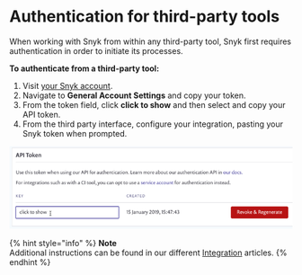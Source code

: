 # Authentication for third-party tools

When working with Snyk from within any third-party tool, Snyk first requires authentication in order to initiate its processes.

**To authenticate from a third-party tool:**

1. Visit [your Snyk account](https://app.snyk.io/account).
2. Navigate to **General Account Settings** and copy your token.
3. From the token field, click **click to show** and then select and copy your API token.
4. From the third party interface, configure your integration, pasting your Snyk token when prompted.

![api token screen; revoke; regenerate; click to show](<../../.gitbook/assets/uuid-8d94edf8-b42b-e5b3-ada1-e157d18ff884-en (1) (1) (1) (1) (1) (1) (1) (1) (1) (1) (1) (1) (1) (1) (1) (1) (1) (1) (1) (1) (1) (1) (1) (21).png>)

{% hint style="info" %}
**Note**\
Additional instructions can be found in our different [Integration](https://support.snyk.io/hc/articles/360004002498#UUID-98f9378c-bc0f-d01b-8d81-dbd38d69a915) articles.
{% endhint %}
